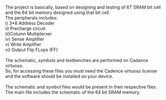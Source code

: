 The project is basically, based on designing and testing of 6T SRAM bit cell and the 64 bit memory designed using that bit cell. <br>
The peripherals includes: <br>
i) 3*8 Address Decoder <br>
ii) Precharge circuit <br>
iii)Column Multiplerxer <br>
iv) Sense Amplifier <br>
v) Write Amplifier <br>
vi) Output Flip FLops (FF) <br>
<br>
The schematic, symbols and testbenches are performed on Cadance virtuoso. <br>
So, for accessing these files you must need the Cadence virtuoso license and the software should be installed on your device.<br>
<br>
The schematic and symbol files would be present in their respective files. <br>
The main file includes the schematic of the 64 bit SRAM memory. <br>
